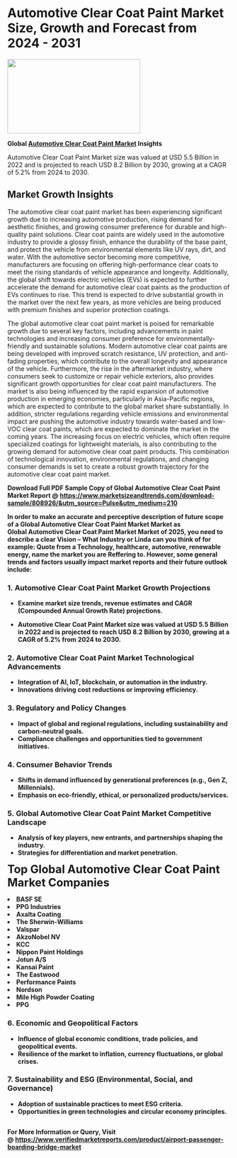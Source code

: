 <H1>Automotive Clear Coat Paint Market Size, Growth and Forecast from 2024 - 2031</H1><img class="aligncenter size-medium wp-image-584254" src="https://thirdeyenews.in/wp-content/uploads/2024/09/Global-Market-Research-300x168.jpeg" alt="" width="300" height="168" /><p><strong>Global&nbsp;<a href="https://www.marketsizeandtrends.com/download-sample/808926/&amp;utm_source=Pulse&amp;utm_medium=210">Automotive Clear Coat Paint Market</a> Insights</strong></p><p>Automotive Clear Coat Paint Market size was valued at USD 5.5 Billion in 2022 and is projected to reach USD 8.2 Billion by 2030, growing at a CAGR of 5.2% from 2024 to 2030.</p><p><h2>Market Growth Insights</h2> <p>The automotive clear coat paint market has been experiencing significant growth due to increasing automotive production, rising demand for aesthetic finishes, and growing consumer preference for durable and high-quality paint solutions. Clear coat paints are widely used in the automotive industry to provide a glossy finish, enhance the durability of the base paint, and protect the vehicle from environmental elements like UV rays, dirt, and water. With the automotive sector becoming more competitive, manufacturers are focusing on offering high-performance clear coats to meet the rising standards of vehicle appearance and longevity. Additionally, the global shift towards electric vehicles (EVs) is expected to further accelerate the demand for automotive clear coat paints as the production of EVs continues to rise. This trend is expected to drive substantial growth in the market over the next few years, as more vehicles are being produced with premium finishes and superior protection coatings.</p> <p><strong></strong></p> <p>The global automotive clear coat paint market is poised for remarkable growth due to several key factors, including advancements in paint technologies and increasing consumer preference for environmentally-friendly and sustainable solutions. Modern automotive clear coat paints are being developed with improved scratch resistance, UV protection, and anti-fading properties, which contribute to the overall longevity and appearance of the vehicle. Furthermore, the rise in the aftermarket industry, where consumers seek to customize or repair vehicle exteriors, also provides significant growth opportunities for clear coat paint manufacturers. The market is also being influenced by the rapid expansion of automotive production in emerging economies, particularly in Asia-Pacific regions, which are expected to contribute to the global market share substantially. In addition, stricter regulations regarding vehicle emissions and environmental impact are pushing the automotive industry towards water-based and low-VOC clear coat paints, which are expected to dominate the market in the coming years. The increasing focus on electric vehicles, which often require specialized coatings for lightweight materials, is also contributing to the growing demand for automotive clear coat paint products. This combination of technological innovation, environmental regulations, and changing consumer demands is set to create a robust growth trajectory for the automotive clear coat paint market. <p><strong></p><p><span class=""><strong>Download Full PDF Sample Copy of Global Automotive Clear Coat Paint Market Report</strong> @ <a href="https://www.marketsizeandtrends.com/download-sample/808926/&amp;utm_source=Pulse&amp;utm_medium=210" target="_blank">https://www.marketsizeandtrends.com/download-sample/808926/&amp;utm_source=Pulse&amp;utm_medium=210</a></span></p><p>In order to make an accurate and perceptive description of future scope of a Global&nbsp;Automotive Clear Coat Paint Market Market as Global&nbsp;Automotive Clear Coat Paint Market Market of 2025, you need to describe a clear Vision &ndash; What Industry or Linda can you think of for example: Quote from a Technology, healthcare, automotive, renewable energy, name the market you are Reffering to. However, some general trends and factors usually impact market reports and their future outlook include:</p><h3>1.&nbsp;<strong>Automotive Clear Coat Paint Market Growth Projections</strong></h3><ul><li>Examine market size trends, revenue estimates and CAGR (Compounded Annual Growth Rate) projections.</li><li><p>Automotive Clear Coat Paint Market size was valued at USD 5.5 Billion in 2022 and is projected to reach USD 8.2 Billion by 2030, growing at a CAGR of 5.2% from 2024 to 2030.</p></li></ul><h3>2.&nbsp;<strong>Automotive Clear Coat Paint Market Technological Advancements</strong></h3><ul><li>Integration of AI, IoT, blockchain, or automation in the industry.</li><li>Innovations driving cost reductions or improving efficiency.</li></ul><h3>3.&nbsp;<strong>Regulatory and Policy Changes</strong></h3><ul><li>Impact of global and regional regulations, including sustainability and carbon-neutral goals.</li><li>Compliance challenges and opportunities tied to government initiatives.</li></ul><h3>4.&nbsp;<strong>Consumer Behavior Trends</strong></h3><ul><li>Shifts in demand influenced by generational preferences (e.g., Gen Z, Millennials).</li><li>Emphasis on eco-friendly, ethical, or personalized products/services.</li></ul><h3>5.&nbsp;<strong>Global Automotive Clear Coat Paint Market Competitive Landscape</strong></h3><ul><li>Analysis of key players, new entrants, and partnerships shaping the industry.</li><li>Strategies for differentiation and market penetration.</li></ul><p data-pm-slice="1 1 []"><span style="color: inherit; font-family: inherit; font-size: 25px;">Top Global Automotive Clear Coat Paint Market Companies</span></p><div class="" data-test-id=""><p><li>BASF SE</li><li> PPG Industries</li><li> Axalta Coating</li><li> The Sherwin-Williams</li><li> Valspar</li><li> AkzoNobel NV</li><li> KCC</li><li> Nippon Paint Holdings</li><li> Jotun A/S</li><li> Kansai Paint</li><li> The Eastwood</li><li> Performance Paints</li><li> Nordson</li><li> Mile High Powder Coating</li><li> PPG</li></p></div><h3>6.&nbsp;<strong>Economic and Geopolitical Factors</strong></h3><ul><li>Influence of global economic conditions, trade policies, and geopolitical events.</li><li>Resilience of the market to inflation, currency fluctuations, or global crises.</li></ul><h3>7.&nbsp;<strong>Sustainability and ESG (Environmental, Social, and Governance)</strong></h3><ul><li>Adoption of sustainable practices to meet ESG criteria.</li><li>Opportunities in green technologies and circular economy principles.</li></ul><h2><strong style="font-size: 14px;">For More Information or Query, Visit @&nbsp;</strong><a style="background-color: #ffffff; font-size: 14px;" href="https://www.marketsizeandtrends.com/report/automotive-clear-coat-paint-market/" target="_blank">https://www.verifiedmarketreports.com/product/airport-passenger-boarding-bridge-market</a></h2>
